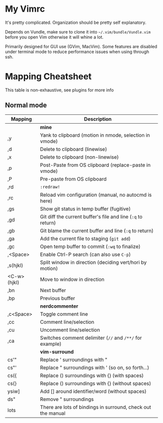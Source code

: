 # My Vimrc

It's pretty complicated. Organization should be pretty self explanatory.

Depends on Vundle, make sure to clone it into `~/.vim/bundle/Vundle.vim` before
you open Vim otherwise it will whine a lot.

Primarily designed for GUI use (GVim, MacVim). Some features are disabled under
terminal mode to reduce performance issues when using through ssh.

# Mapping Cheatsheet

This table is non-exhaustive, see plugins for more info

## Normal mode
Mapping       | Description
------------- | ---------------------------------------------------------------
              | **mine**
,y            | Yank to clipboard (motion in nmode, selection in vmode)
,d            | Delete to clipboard (linewise)
,x            | Delete to clipboard (non-linewise)
,p            | Post-Paste from OS clipboard (replace-paste in vmode)
,P            | Pre-paste from OS clipboard
,rd           | `:redraw!`
,rc           | Reload vim configuration (manual, no autocmd is here)
,gs           | Show git status in temp buffer (fugitive)
,gd           | Git diff the current buffer's file and line (`:q` to return)
,gb           | Git blame the current buffer and line (`:q` to return)
,ga           | Add the current file to staging (`git add`)
,gc           | Open temp buffer to commit (`:wq` to finalize)
,\<Space\>    | Enable Ctrl-P search (can also use `C-p`)
,s(hjkl)      | Split window in direction (deciding vert/hori by motion)
\<C-w\>(hjkl) | Move to window in direction
,bn           | Next buffer
,bp           | Previous buffer
              | **nerdcommenter**
,c\<Space\>   | Toggle comment line
,cc           | Comment line/selection
,cu           | Uncomment line/selection
,ca           | Switches comment delimiter (`//` and `/**/` for example)
              | **vim-surround**
cs'"          | Replace ' surroundings with "
cs"'          | Replace " surroundings with ' (so on, so forth...)
cs({          | Replace () surroundings with {} (with spaces)
cs(}          | Replace () surroundings with {} (without spaces)
ysiw]         | Add [] around identifier/word (without spaces)
ds"           | Remove " surroundings
lots          | There are lots of bindings in surround, check out the manual

